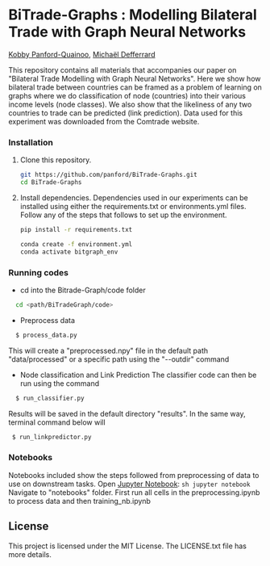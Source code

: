 # BiTrade-Graphs : Modelling Bilateral Trade with Graph Neural Networks

[Kobby Panford-Quainoo][panford], [Michaël Defferrard][mdeff]

[panford]: https://panford.github.io/kobby
[mdeff]: http://deff.ch

This repository contains all materials that accompanies our paper on "Bilateral Trade Modelling with Graph Neural Networks".
Here we show how bilateral trade between countries can be framed as a problem of learning on graphs where we do classification of node (countries) into their various income levels (node classes).
We also show that the likeliness of any two countries to trade can be predicted (link prediction). 
Data used for this experiment was downloaded from the Comtrade website.

### Installation
1. Clone this repository.
   ```sh
   git https://github.com/panford/BiTrade-Graphs.git
   cd BiTrade-Graphs
   ```

2. Install dependencies.
Dependencies used in our experiments can be installed using either the requirements.txt or environments.yml files. Follow any of the steps that follows to set up the environment.
   
   ```sh
   pip install -r requirements.txt
   ```
 
   ```sh
   conda create -f environment.yml
   conda activate bitgraph_env
   ```
### Running codes
* cd into the Bitrade-Graph/code folder
 ```sh
   cd <path/BiTradeGraph/code>
  ```
* Preprocess data
 ```sh
   $ process_data.py 
  ```
  This will create a "preprocessed.npy" file in the default path "data/processed" or a specific path using the "--outdir" command 
* Node classification and Link Prediction
   The classifier code can then be run using the command
 ```sh
   $ run_classifier.py 
  ```
  Results will be saved in the default directory "results". In the same way, terminal command below will  
   ```sh
    $ run_linkpredictor.py
   ```
  

### Notebooks
Notebooks included show the steps followed from preprocessing of data to use on downstream tasks. Open [Jupyter Notebook](https://jupyter.org/):
```sh jupyter notebook ```
Navigate to "notebooks" folder. First run all cells in the preprocessing.ipynb to process data and then training_nb.ipynb 
## License
This project is licensed under the MIT License. The LICENSE.txt file has more details.

